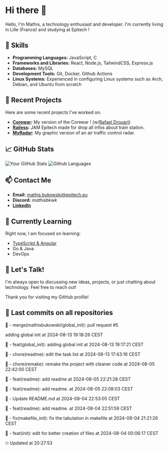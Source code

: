 # Hi there 👋

Hello, I'm Mathis, a technology enthusiast and developer. 
I'm currently living in Lille (France) and studying at Epitech !

## 🌟 Skills
- **Programming Languages:** JavaScript, C
- **Frameworks and Libraries:** React, Node.js, TailwindCSS, Express.js
- **Databases:** MySQL
- **Development Tools:** Git, Docker, Github Actions
- **Linux Systems:** Experienced in configuring Linux systems such as Arch, Debian, and Ubuntu from scratch

## 🔭 Recent Projects
Here are some recent projects I've worked on:
- **[Corewar](https://github.com/mathisbukowski/Corewar):** My version of the Corewar ! (w/[Rafael Drouart](https://github.com/rafaeldrouart))
- **[Railess](https://github.com/mathisbukowski/Railess):** JAM Epitech made for drop all infos about train station.
- **[MyRadar](https://github.com/mathisbukowski/MyRadar):** My graphic version of an air traffic control radar.

## 📈 GitHub Stats
![Your GitHub Stats](https://github-readme-stats.vercel.app/api?username=mathisbukowski&show_icons=true&theme=radical&v=1)
![Github Languages](https://github-readme-stats.vercel.app/api/top-langs?username=mathisbukowski&layout=compact&show_icons=true&theme=radical&v=1)


## 📫 Contact Me
- **Email:** [mathis.bukowski@epitech.eu](mailto:mathis.bukowski@epitech.eu)
- **Discord:** _mathisbkwk_
- **[LinkedIn](https://www.linkedin.com/in/mathisbukowski/)**

## 🌱 Currently Learning
Right now, I am focused on learning:
- [TypeScript & Angular](https://github.com/mathisbukowski/INN-ANGULAR)
- Go & Java
- DevOps

## 💬 Let's Talk!
I'm always open to discussing new ideas, projects, or just chatting about technology. Feel free to reach out!

Thank you for visiting my GitHub profile!














































































## 🚦 Last commits on all repositories


🔸 - merge(mathisbukowski/global_init): pull request #5

adding global init at 2024-08-13 19:18:26 CEST

🔸 - feat(global_init): adding global init at 2024-08-13 19:17:21 CEST

🔸 - chore(readme): edit the task list at 2024-08-13 17:43:16 CEST

🔸 - chore(remake): remake the project with cleaner code at 2024-08-05 22:42:00 CEST

🔸 - feat(readme): add readme at 2024-08-05 22:21:28 CEST

🔸 - feat(readme): add readme. at 2024-08-05 22:08:03 CEST

🔸 - Update README.md at 2024-08-04 22:53:05 CEST

🔸 - feat(readme): add readme. at 2024-08-04 22:51:59 CEST

🔸 - fix(makefile_init): fix the tabulation in makefile at 2024-08-04 21:21:26 CEST

🔸 - feat(init): edit for better creation of files at 2024-08-04 00:06:17 CEST


⏲ Updated at 20:27:53